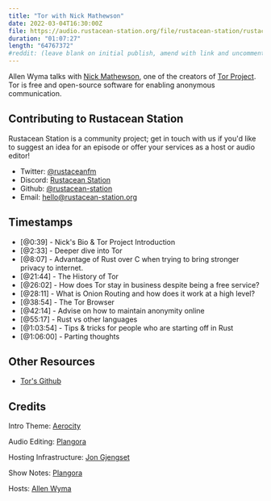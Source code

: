 ```yaml
---
title: "Tor with Nick Mathewson"
date: 2022-03-04T16:30:00Z
file: https://audio.rustacean-station.org/file/rustacean-station/rustacean-station-e057-nick-mathewson.mp3
duration: "01:07:27"
length: "64767372"
#reddit: (leave blank on initial publish, amend with link and uncomment this line after Reddit thread has been posted)
---
```

Allen Wyma talks with [Nick Mathewson](http://www.wangafu.net/~nickm/), one of the creators of [Tor Project](https://www.torproject.org/). Tor is free and open-source software for enabling anonymous communication.


## Contributing to Rustacean Station

Rustacean Station is a community project; get in touch with us if you'd like to suggest an idea for an episode or offer your services as a host or audio editor!

- Twitter: [@rustaceanfm](https://twitter.com/rustaceanfm)
- Discord: [Rustacean Station](https://discord.gg/cHc3Gyc)
- Github: [@rustacean-station](https://github.com/rustacean-station/)
- Email: [hello@rustacean-station.org](mailto:hello@rustacean-station.org)

## Timestamps 

- [@0:39] - Nick's Bio & Tor Project Introduction
- [@2:33] - Deeper dive into Tor
- [@8:07] - Advantage of Rust over C when trying to bring stronger privacy to internet.
- [@21:44] - The History of Tor
- [@26:02] - How does Tor stay in business despite being a free service?
- [@28:11] - What is Onion Routing and how does it work at a high level?
- [@38:54] - The Tor Browser
- [@42:14] - Advise on how to maintain anonymity online
- [@55:17] - Rust vs other languages
- [@1:03:54] - Tips & tricks for people who are starting off in Rust
- [@1:06:00] - Parting thoughts

## Other Resources
- [Tor's Github](https://github.com/TheTorProject)

## Credits
Intro Theme: [Aerocity](https://twitter.com/AerocityMusic)

Audio Editing: [Plangora](https://twitter.com/plangora)

Hosting Infrastructure: [Jon Gjengset](https://twitter.com/jonhoo/)

Show Notes: [Plangora](https://twitter.com/plangora)

Hosts: [Allen Wyma](https://twitter.com/allenwyma)
